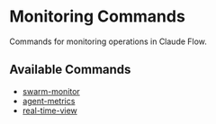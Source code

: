 # Monitoring Commands

Commands for monitoring operations in Claude Flow.

## Available Commands

- [swarm-monitor](./swarm-monitor.md)
- [agent-metrics](./agent-metrics.md)
- [real-time-view](./real-time-view.md)
